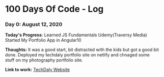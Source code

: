# 100 Days Of Code - Log

### Day 0: August 12, 2020 

**Today's Progress**: Learned JS Fundamentals Udemy(Traversy Media) Started My Portfolio App in Angular10

**Thoughts:** It was a good start, bit distracted with the kids but got a good bit done. Deployed my techdaly portfolio site on netlify and chnaged some stuff on my photography portfolio site.

**Link to work:** [TechDaly Website](https://techdaly.netlify.app)


